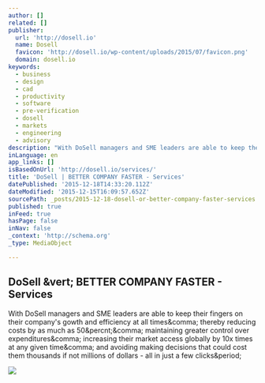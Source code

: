 ```yaml
---
author: []
related: []
publisher:
  url: 'http://dosell.io'
  name: Dosell
  favicon: 'http://dosell.io/wp-content/uploads/2015/07/favicon.png'
  domain: dosell.io
keywords:
  - business
  - design
  - cad
  - productivity
  - software
  - pre-verification
  - dosell
  - markets
  - engineering
  - advisory
description: "With DoSell managers and SME leaders are able to keep their fingers on their company's gowth and efficiency at all times, thereby reducing costs by as much as 50%, maintaining greater control over expenditures, increasing their market access globally by 10x times at any given time, and avoiding making decisions that could cost them thousands if not millions of dollars - all in just a few clicks."
inLanguage: en
app_links: []
isBasedOnUrl: 'http://dosell.io/services/'
title: 'DoSell | BETTER COMPANY FASTER - Services'
datePublished: '2015-12-18T14:33:20.112Z'
dateModified: '2015-12-15T16:09:57.652Z'
sourcePath: _posts/2015-12-18-dosell-or-better-company-faster-services.md
published: true
inFeed: true
hasPage: false
inNav: false
_context: 'http://schema.org'
_type: MediaObject

---
```

<article style=""><h1>DoSell &amp;vert; BETTER COMPANY FASTER - Services</h1><p>With DoSell managers and SME leaders are able to keep their fingers on their company's gowth and efficiency at all times&amp;comma; thereby reducing costs by as much as 50&amp;percnt;&amp;comma; maintaining greater control over expenditures&amp;comma; increasing their market access globally by 10x times at any given time&amp;comma; and avoiding making decisions that could cost them thousands if not millions of dollars - all in just a few clicks&amp;period;</p><img src="http://dosell.io/wp-content/uploads/2015/07/global2-e1436770995516.png" /></article>
